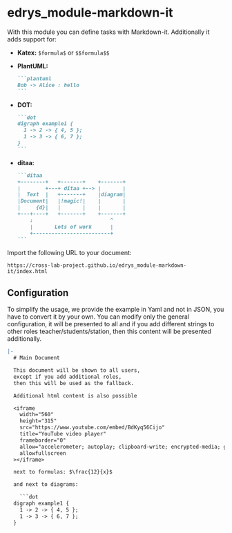 # edrys_module-markdown-it

With this module you can define tasks with Markdown-it.
Additionally it adds support for:

* __Katex:__ `$formula$` or `$$formula$$`
* __PlantUML:__

  ```` markdown
  ```plantuml
  Bob -> Alice : hello
  ```
  ````

* __DOT:__

  ```` markdown
  ```dot
  digraph example1 {
    1 -> 2 -> { 4, 5 };
    1 -> 3 -> { 6, 7 };
  }
  ```
  ````

* __ditaa:__

  ```` markdown
  ```ditaa
  +--------+   +-------+    +-------+
  |        +---+ ditaa +--> |       |
  |  Text  |   +-------+    |diagram|
  |Document|   |!magic!|    |       |
  |     {d}|   |       |    |       |
  +---+----+   +-------+    +-------+
      :                         ^
      |       Lots of work      |
      +-------------------------+
  ```
  ````

Import the following URL to your document:

```
https://cross-lab-project.github.io/edrys_module-markdown-it/index.html
```

## Configuration

To simplify the usage, we provide the example in Yaml and not in JSON, you have to convert it by your own.
You can modify only the general configuration, it will be presented to all and if you add different strings to other roles teacher/students/station, then this content will be presented additionally.

``` yaml
|-
  # Main Document

  This document will be shown to all users,
  except if you add additional roles,
  then this will be used as the fallback.

  Additional html content is also possible

  <iframe
    width="560"
    height="315"
    src="https://www.youtube.com/embed/BdKyq56Cijo"
    title="YouTube video player"
    frameborder="0"
    allow="accelerometer; autoplay; clipboard-write; encrypted-media; gyroscope; picture-in-picture"
    allowfullscreen
  ></iframe>

  next to formulas: $\frac{12}{x}$

  and next to diagrams:

    ```dot
  digraph example1 {
    1 -> 2 -> { 4, 5 };
    1 -> 3 -> { 6, 7 };
  }
```
